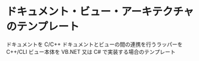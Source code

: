 # ドキュメント・ビュー・アーキテクチャのテンプレート

ドキュメントを C/C++
ドキュメントとビューの間の連携を行うラッパーを C++/CLI
ビュー本体を VB.NET 又は C#
で実装する場合のテンプレート

